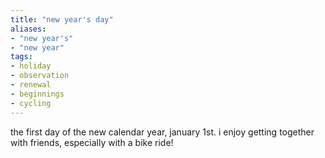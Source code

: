 ```yaml
---
title: "new year's day"
aliases:
- "new year's"
- "new year"
tags:
- holiday
- observation
- renewal
- beginnings
- cycling
---
```


the first day of the new calendar year, january 1st. i enjoy getting together with friends, especially with a bike ride!